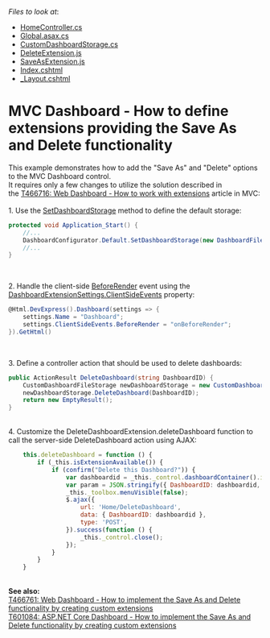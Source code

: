 <!-- default file list -->
*Files to look at*:

* [HomeController.cs](./CS/MVC_WebDashboard/Controllers/HomeController.cs)
* [Global.asax.cs](./CS/MVC_WebDashboard/Global.asax.cs)
* [CustomDashboardStorage.cs](./CS/MVC_WebDashboard/Models/CustomDashboardStorage.cs)
* [DeleteExtension.js](./CS/MVC_WebDashboard/Scripts/DeleteExtension.js)
* [SaveAsExtension.js](./CS/MVC_WebDashboard/Scripts/SaveAsExtension.js)
* [Index.cshtml](./CS/MVC_WebDashboard/Views/Home/Index.cshtml)
* [_Layout.cshtml](./CS/MVC_WebDashboard/Views/Shared/_Layout.cshtml)
<!-- default file list end -->
# MVC Dashboard - How to define extensions providing the Save As and Delete functionality


<p>This example demonstrates how to add the "Save As" and "Delete" options to the MVC Dashboard control.<br>It requires only a few changes to utilize the solution described in the <a href="https://www.devexpress.com/Support/Center/p/T466716">T466716: Web Dashboard - How to work with extensions</a> article in MVC:<br><br>1. Use the <a href="https://documentation.devexpress.com/Dashboard/DevExpressDashboardWebDashboardConfigurator_SetDashboardStoragetopic.aspx">SetDashboardStorage</a> method to define the default storage:</p>


```cs
protected void Application_Start() {
    //...
    DashboardConfigurator.Default.SetDashboardStorage(new DashboardFileStorage(Server.MapPath("~/App_Data/Dashboards")));
    //...
}
```


<p> </p>
<p>2. Handle the client-side <a href="https://documentation.devexpress.com/#Dashboard/DevExpressDashboardWebScriptsASPxClientDashboard_BeforeRendertopic">BeforeRender</a> event using the <a href="https://documentation.devexpress.com/#Dashboard/DevExpressDashboardWebMvcDashboardExtensionSettings_ClientSideEventstopic">DashboardExtensionSettings.ClientSideEvents</a> property:</p>


```cs
@Html.DevExpress().Dashboard(settings => {
    settings.Name = "Dashboard";
    settings.ClientSideEvents.BeforeRender = "onBeforeRender";
}).GetHtml()

```


<p> </p>
<p>3. Define a controller action that should be used to delete dashboards:</p>


```cs
public ActionResult DeleteDashboard(string DashboardID) {
    CustomDashboardFileStorage newDashboardStorage = new CustomDashboardFileStorage(@"~/App_Data/Dashboards");
    newDashboardStorage.DeleteDashboard(DashboardID);
    return new EmptyResult();
}

```


<p><br>4. Customize the DeleteDashboardExtension.deleteDashboard function to call the server-side DeleteDashboard action using AJAX:</p>


```js
    this.deleteDashboard = function () {
        if (_this.isExtensionAvailable()) {
            if (confirm("Delete this Dashboard?")) {
                var dashboardid = _this._control.dashboardContainer().id;
                var param = JSON.stringify({ DashboardID: dashboardid, ExtensionName: _this.name });
                _this._toolbox.menuVisible(false);
                $.ajax({
                    url: 'Home/DeleteDashboard',
                    data: { DashboardID: dashboardid },
                    type: 'POST',
                }).success(function () {
                    _this._control.close();
                });
            }
        }
    }

```


<p> <br><strong>See also:</strong><br><a href="https://www.devexpress.com/Support/Center/p/T466761">T466761: Web Dashboard - How to implement the Save As and Delete functionality by creating custom extensions</a><br><a href="https://www.devexpress.com/Support/Center/p/T601084">T601084: ASP.NET Core Dashboard - How to implement the Save As and Delete functionality by creating custom extensions</a></p>

<br/>


